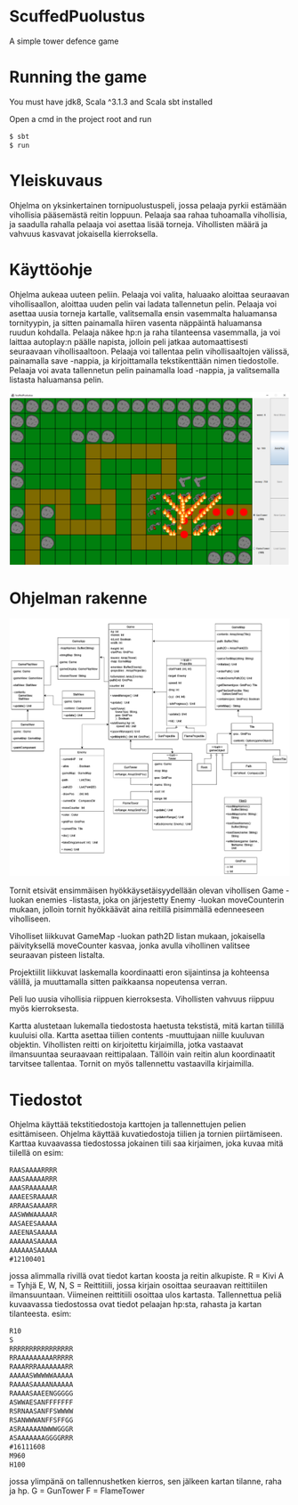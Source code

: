 # ScuffedPuolustus

A simple tower defence game

# Running the game

You must have jdk8, Scala ^3.1.3 and Scala sbt installed

Open a cmd in the project root and run

```
$ sbt
$ run
```

# Yleiskuvaus

Ohjelma on yksinkertainen tornipuolustuspeli, jossa pelaaja pyrkii estämään vihollisia pääsemästä reitin
loppuun. Pelaaja saa rahaa tuhoamalla vihollisia, ja saadulla rahalla pelaaja voi asettaa lisää torneja.
Vihollisten määrä ja vahvuus kasvavat jokaisella kierroksella.

# Käyttöohje

Ohjelma aukeaa uuteen peliin. Pelaaja voi valita, haluaako aloittaa seuraavan vihollisaallon, aloittaa uuden
pelin vai ladata tallennetun pelin. Pelaaja voi asettaa uusia torneja kartalle, valitsemalla ensin vasemmalta
haluamansa tornityypin, ja sitten painamalla hiiren vasenta näppäintä haluamansa ruudun kohdalla. Pelaaja
näkee hp:n ja raha tilanteensa vasemmalla, ja voi laittaa autoplay:n päälle napista, jolloin peli jatkaa
automaattisesti seuraavaan vihollisaaltoon.
Pelaaja voi tallentaa pelin vihollisaaltojen välissä, painamalla save -nappia, ja kirjoittamalla tekstikenttään
nimen tiedostolle.
Pelaaja voi avata tallennetun pelin painamalla load -nappia, ja valitsemalla listasta haluamansa pelin.

![alt text](demopeli.png)

# Ohjelman rakenne

![alt text](rakenne.png)

Tornit etsivät ensimmäisen hyökkäysetäisyydellään olevan vihollisen Game -luokan enemies -listasta, joka
on järjestetty Enemy -luokan moveCounterin mukaan, jolloin tornit hyökkäävät aina reitillä pisimmällä
edenneeseen viholliseen.

Viholliset liikkuvat GameMap -luokan path2D listan mukaan, jokaisella päivityksellä moveCounter kasvaa,
jonka avulla vihollinen valitsee seuraavan pisteen listalta.

Projektiilit liikkuvat laskemalla koordinaatti eron sijaintinsa ja kohteensa välillä, ja muuttamalla sitten
paikkaansa nopeutensa verran.

Peli luo uusia vihollisia riippuen kierroksesta. Vihollisten vahvuus riippuu myös kierroksesta.

Kartta alustetaan lukemalla tiedostosta haetusta tekstistä, mitä kartan tiilillä kuuluisi olla. Kartta asettaa
tiilien contents -muuttujaan niille kuuluvan objektin. Vihollisten reitti on kirjoitettu kirjaimilla, jotka
vastaavat ilmansuuntaa seuraavaan reittipalaan. Tällöin vain reitin alun koordinaatit tarvitsee tallentaa.
Tornit on myös tallennettu vastaavilla kirjaimilla.

# Tiedostot

Ohjelma käyttää tekstitiedostoja karttojen ja tallennettujen pelien esittämiseen.
Ohjelma käyttää kuvatiedostoja tiilien ja tornien piirtämiseen.
Karttaa kuvaavassa tiedostossa jokainen tiili saa kirjaimen, joka kuvaa mitä tiilellä on
esim:

```
RAASAAAARRRR
AAASAAAAARRR
AAASRAAAAAAR
AAAEESRAAAAR
ARRAASAAAARR
AASWWWAAAAAR
AASAEESAAAAA
AAEENASAAAAA
AAAAAASAAAAA
AAAAAASAAAAA
#12100401
```

jossa alimmalla rivillä ovat tiedot kartan koosta ja reitin alkupiste.
R = Kivi
A = Tyhjä
E, W, N, S = Reittitiili, jossa kirjain osoittaa seuraavan reittitiilen ilmansuuntaan. Viimeinen reittitiili osoittaa
ulos kartasta.
Tallennettua peliä kuvaavassa tiedostossa ovat tiedot pelaajan hp:sta, rahasta ja kartan tilanteesta.
esim:

```
R10
S
RRRRRRRRRRRRRRRR
RRAAAAAAAAARRRRR
RAAARRRAAAAAAARR
AAAAASWWWWWAAAAA
RAAAASAAAANAAAAA
RAAAASAAEENGGGGG
ASWWAESANFFFFFFF
RSRNAASANFFSWWWW
RSANWWWANFFSFFGG
ASRAAAAANWWWGGGR
ASAAAAAAAGGGGRRR
#16111608
M960
H100
```

jossa ylimpänä on tallennushetken kierros, sen jälkeen kartan tilanne, raha ja hp.
G = GunTower
F = FlameTower
